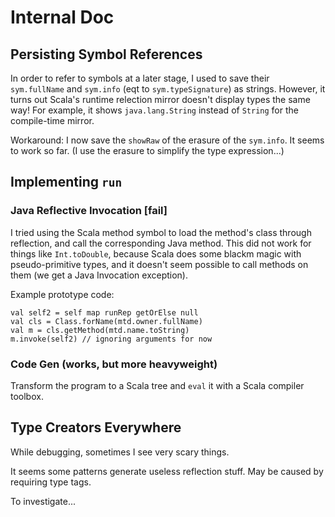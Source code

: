 # Internal Doc


## Persisting Symbol References

In order to refer to symbols at a later stage, I used to save their `sym.fullName` and `sym.info` (eqt to `sym.typeSignature`) as strings.
However, it turns out Scala's runtime relection mirror doesn't display types the same way! For example, it shows `java.lang.String` instead of `String` for the compile-time mirror.

Workaround: I now save the `showRaw` of the erasure of the `sym.info`. It seems to work so far. (I use the erasure to simplify the type expression...)



## Implementing `run`

### Java Reflective Invocation [fail]

I tried using the Scala method symbol to load the method's class through reflection, and call the corresponding Java method.
This did not work for things like `Int.toDouble`, because Scala does some blackm magic with pseudo-primitive types,
and it doesn't seem possible to call methods on them (we get a Java Invocation exception).

Example prototype code:
```
val self2 = self map runRep getOrElse null
val cls = Class.forName(mtd.owner.fullName)
val m = cls.getMethod(mtd.name.toString)
m.invoke(self2) // ignoring arguments for now
```


### Code Gen (works, but more heavyweight)

Transform the program to a Scala tree and `eval` it with a Scala compiler toolbox.




## Type Creators Everywhere

While debugging, sometimes I see very scary things.

It seems some patterns generate useless reflection stuff. May be caused by requiring type tags.

To investigate...




